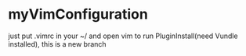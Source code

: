 # myVimConfiguration
just put .vimrc in your ~/
and open vim to run PluginInstall(need Vundle installed),
this is a new branch
